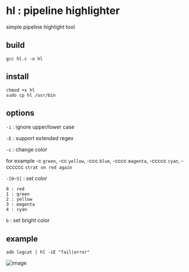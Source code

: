 # hl : pipeline highlighter

simple pipeline highlight tool


## build

```
gcc hl.c -o hl
```

## install

```
chmod +x hl
sudo cp hl /usr/bin
```

## options

`-i` : ignore upper/lower case

`-E` : support extended regex

`-c` : change color

for example -c `green`, -cc `yellow`, -ccc `blue`, -cccc `magenta`, -ccccc `cyan`, -cccccc `strat on red again`

`-[0~5]` : set color
```
0 : red
1 : green
2 : yellow
3 : magenta
4 : cyan
````

`b` : set bright color

## example


```
adb logcat | hl -iE "fail|error"
```
![image](https://user-images.githubusercontent.com/14015519/227450360-095b996d-4f0a-4fa8-a317-89aa3ee9204e.png)
